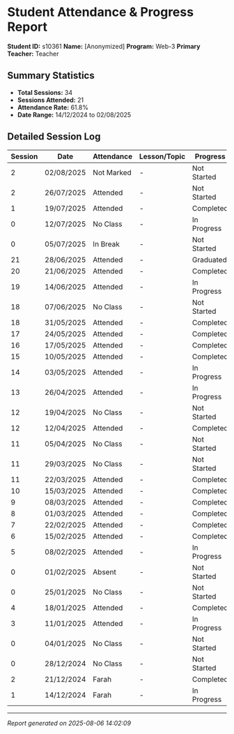 # Student Attendance & Progress Report

**Student ID:** s10361
**Name:** [Anonymized]
**Program:** Web-3
**Primary Teacher:** Teacher

## Summary Statistics
- **Total Sessions:** 34
- **Sessions Attended:** 21
- **Attendance Rate:** 61.8%
- **Date Range:** 14/12/2024 to 02/08/2025

## Detailed Session Log

| Session | Date | Attendance | Lesson/Topic | Progress |
|---------|------|------------|--------------|----------|
| 2 | 02/08/2025 | Not Marked | - | Not Started |
| 2 | 26/07/2025 | Attended | - | Not Started |
| 1 | 19/07/2025 | Attended | - | Completed |
| 0 | 12/07/2025 | No Class | - | In Progress |
| 0 | 05/07/2025 | In Break | - | Not Started |
| 21 | 28/06/2025 | Attended | - | Graduated |
| 20 | 21/06/2025 | Attended | - | Completed |
| 19 | 14/06/2025 | Attended | - | In Progress |
| 18 | 07/06/2025 | No Class | - | Not Started |
| 18 | 31/05/2025 | Attended | - | Completed |
| 17 | 24/05/2025 | Attended | - | Completed |
| 16 | 17/05/2025 | Attended | - | Completed |
| 15 | 10/05/2025 | Attended | - | Completed |
| 14 | 03/05/2025 | Attended | - | In Progress |
| 13 | 26/04/2025 | Attended | - | In Progress |
| 12 | 19/04/2025 | No Class | - | Not Started |
| 12 | 12/04/2025 | Attended | - | Completed |
| 11 | 05/04/2025 | No Class | - | Not Started |
| 11 | 29/03/2025 | No Class | - | Not Started |
| 11 | 22/03/2025 | Attended | - | Completed |
| 10 | 15/03/2025 | Attended | - | Completed |
| 9 | 08/03/2025 | Attended | - | Completed |
| 8 | 01/03/2025 | Attended | - | Completed |
| 7 | 22/02/2025 | Attended | - | Completed |
| 6 | 15/02/2025 | Attended | - | Completed |
| 5 | 08/02/2025 | Attended | - | In Progress |
| 0 | 01/02/2025 | Absent | - | Not Started |
| 0 | 25/01/2025 | No Class | - | Not Started |
| 4 | 18/01/2025 | Attended | - | Completed |
| 3 | 11/01/2025 | Attended | - | In Progress |
| 0 | 04/01/2025 | No Class | - | Not Started |
| 0 | 28/12/2024 | No Class | - | Not Started |
| 2 | 21/12/2024 | Farah | - | Completed |
| 1 | 14/12/2024 | Farah | - | In Progress |

---
*Report generated on 2025-08-06 14:02:09*